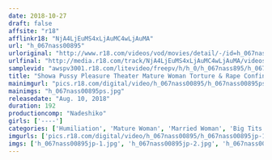 ```yaml
---
date: 2018-10-27
draft: false
affsite: "r18"
afflinkr18: "NjA4LjEuMS4xLjAuMC4wLjAuMA"
url: "h_067nass00895"
urloriginal: "http://www.r18.com/videos/vod/movies/detail/-/id=h_067nass00895"
urlfinal: "http://media.r18.com/track/NjA4LjEuMS4xLjAuMC4wLjAuMA/videos/vod/movies/detail/-/id=h_067nass00895"
samplevid: "awspv3001.r18.com/litevideo/freepv/h/h_0/h_067nass895/h_067nass895_dmb_w.mp4"
title: "Showa Pussy Pleasure Theater Mature Woman Torture & Rape Confinement"
mainimgurl: "pics.r18.com/digital/video/h_067nass00895/h_067nass00895ps.jpg"
mainimgs: "h_067nass00895ps.jpg"
releasedate: "Aug. 10, 2018"
duration: 192
productioncomp: "Nadeshiko"
girls: ['----']
categories: ['Humiliation', 'Mature Woman', 'Married Woman', 'Big Tits', 'Reluctant', 'Drama', 'Confinement', 'Hi-Def']
imgurls: ['pics.r18.com/digital/video/h_067nass00895/h_067nass00895jp-1.jpg', 'pics.r18.com/digital/video/h_067nass00895/h_067nass00895jp-2.jpg', 'pics.r18.com/digital/video/h_067nass00895/h_067nass00895jp-3.jpg', 'pics.r18.com/digital/video/h_067nass00895/h_067nass00895jp-4.jpg', 'pics.r18.com/digital/video/h_067nass00895/h_067nass00895jp-5.jpg', 'pics.r18.com/digital/video/h_067nass00895/h_067nass00895jp-6.jpg', 'pics.r18.com/digital/video/h_067nass00895/h_067nass00895jp-7.jpg', 'pics.r18.com/digital/video/h_067nass00895/h_067nass00895jp-8.jpg', 'pics.r18.com/digital/video/h_067nass00895/h_067nass00895jp-9.jpg', 'pics.r18.com/digital/video/h_067nass00895/h_067nass00895jp-10.jpg', 'pics.r18.com/digital/video/h_067nass00895/h_067nass00895jp-11.jpg', 'pics.r18.com/digital/video/h_067nass00895/h_067nass00895jp-12.jpg', 'pics.r18.com/digital/video/h_067nass00895/h_067nass00895jp-13.jpg', 'pics.r18.com/digital/video/h_067nass00895/h_067nass00895jp-14.jpg', 'pics.r18.com/digital/video/h_067nass00895/h_067nass00895jp-15.jpg', 'pics.r18.com/digital/video/h_067nass00895/h_067nass00895jp-16.jpg', 'pics.r18.com/digital/video/h_067nass00895/h_067nass00895jp-17.jpg', 'pics.r18.com/digital/video/h_067nass00895/h_067nass00895jp-18.jpg', 'pics.r18.com/digital/video/h_067nass00895/h_067nass00895jp-19.jpg', 'pics.r18.com/digital/video/h_067nass00895/h_067nass00895jp-20.jpg']
imgs: ['h_067nass00895jp-1.jpg', 'h_067nass00895jp-2.jpg', 'h_067nass00895jp-3.jpg', 'h_067nass00895jp-4.jpg', 'h_067nass00895jp-5.jpg', 'h_067nass00895jp-6.jpg', 'h_067nass00895jp-7.jpg', 'h_067nass00895jp-8.jpg', 'h_067nass00895jp-9.jpg', 'h_067nass00895jp-10.jpg', 'h_067nass00895jp-11.jpg', 'h_067nass00895jp-12.jpg', 'h_067nass00895jp-13.jpg', 'h_067nass00895jp-14.jpg', 'h_067nass00895jp-15.jpg', 'h_067nass00895jp-16.jpg', 'h_067nass00895jp-17.jpg', 'h_067nass00895jp-18.jpg', 'h_067nass00895jp-19.jpg', 'h_067nass00895jp-20.jpg']
---
```

